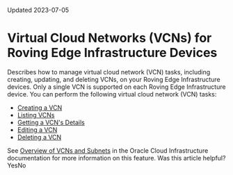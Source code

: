 Updated 2023-07-05
# Virtual Cloud Networks (VCNs) for Roving Edge Infrastructure Devices
Describes how to manage virtual cloud network (VCN) tasks, including creating, updating, and deleting VCNs, on your Roving Edge Infrastructure devices.
Only a single VCN is supported on each Roving Edge Infrastructure device.
You can perform the following virtual cloud network (VCN) tasks:
  * [Creating a VCN](https://docs.oracle.com/en-us/iaas/Content/Rover/Network/VCN/create_vcn.htm#top "Describes how to create a VCN on your Roving Edge Infrastructure device.")
  * [Listing VCNs](https://docs.oracle.com/en-us/iaas/Content/Rover/Network/VCN/list_vcn.htm#top "Describes how to list the VCNs on your Roving Edge Infrastructure device.")
  * [Getting a VCN's Details](https://docs.oracle.com/en-us/iaas/Content/Rover/Network/VCN/get_vcn.htm#top "Describes how to get the details of a VCN on your Roving Edge Infrastructure device.")
  * [Editing a VCN](https://docs.oracle.com/en-us/iaas/Content/Rover/Network/VCN/update_vcn.htm#top "Describes how to edit a VCN on your Roving Edge Infrastructure device.")
  * [Deleting a VCN](https://docs.oracle.com/en-us/iaas/Content/Rover/Network/VCN/delete_vcn.htm#top "Describes how to delete a VCN on your Roving Edge Infrastructure device.")


See [Overview of VCNs and Subnets](https://docs.oracle.com/iaas/Content/Network/Tasks/managingVCNs_topic-Overview_of_VCNs_and_Subnets.htm) in the Oracle Cloud Infrastructure documentation for more information on this feature. 
Was this article helpful?
YesNo

